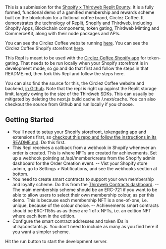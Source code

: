 This is a submission for the [Shopify x Thirdweb Replit Bounty](https://replit.com/bounties/@thirdwebShopify/build-a-shopify-bloc). It is a fully formed, functional demo of a gamified membership and rewards scheme built on the blockchain for a fictional coffee brand, Circlez Coffee. It demonstrates the technology of Replit, Shopify and Thirdweb, including Shopify Apps, Blockchain components, token gating, Thirdweb Minting and CommerceKit, along with their node packages and APIs.

You can see the Circlez Coffee website running [here](https://circlez-coffee.myshopify.com/).
You can see the Circlez Coffee Shopify storefront [here](https://circlez-coffee.myshopify.com/).

This Repl is meant to be used with the [Circlez Coffee Shopify app](https://github.com/richardrauser/circlez-coffee-shopify) for token-gating. That needs to be run locally when your Shopify storefront is in development mode, so go and do that first and follow the steps in that README.md, then fork this Repl and follow the steps here. 

You can also find the source for this, the Circlez Coffee website and backend, [in Github](https://github.com/richardrauser/Circlez-Coffee-Web). Note that the repl is right up against the Replit storage limit, largely owing to the size of the Thirdweb SDKs. This can usually be mitigated by deleting the next.js build cache in /.next/cache. You can also checkout the source from Github and run locally if you choose.


## Getting Started

- You'll need to setup your Shopify storefront, tokengating app and extensions first, so [checkout this repo and follow the instructions in its README.md](https://github.com/richardrauser/circlez-coffee-shopify). Do this first.
- This Repl receives a callback from a webhook in Shopify whenever an order is created. This is where NFTs are created for achievements. Set up a webhook pointing at <your repl>/api/member/create from the Shopify admin dashboard for the Order Creation event.
-- Vist your Shopify store admin, go to Settings > Notifications, and see the webhooks section at bottom.
- You need to create smart contracts to support your own membership and loyalty scheme. Do this from the [Thirdweb Contracts dashboard](https://thirdweb.com/dashboard/contracts).
-- The main membership scheme should be an ERC-721 if you want to be able to allow users to select their own membership colour, as per this demo. This is because each membership NFT is a one-of-one, i.e. unique, because of the colour choice.
-- Achievements smart contracts should be ERC-1155s as as these are 1 of x NFTs, i.e. an edition NFT where each item in the edition.
- Configure the smart contract addresses and token IDs in utils/constants.js. You don't need to include as many as you find here if you want a simpler scheme.
 
Hit the run button to start the development server.
